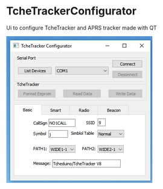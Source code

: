 # TcheTrackerConfigurator
 Ui to configure TcheTracker and APRS tracker made with  QT
 
 
![screen](https://github.com/Henriquegravina/TcheTrackerConfigurator/blob/master/screen1.png)
